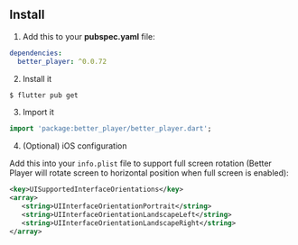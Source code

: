 ## Install

1. Add this to your **pubspec.yaml** file:

```yaml
dependencies:
  better_player: ^0.0.72
```

2. Install it

```bash
$ flutter pub get
```

3. Import it

```dart
import 'package:better_player/better_player.dart';
```

4. (Optional) iOS configuration

Add this into your `info.plist` file to support full screen rotation (Better Player will rotate screen to horizontal position when full screen is enabled):

```xml
<key>UISupportedInterfaceOrientations</key>
<array>
   <string>UIInterfaceOrientationPortrait</string>
   <string>UIInterfaceOrientationLandscapeLeft</string>
   <string>UIInterfaceOrientationLandscapeRight</string>
</array>
```